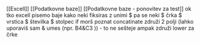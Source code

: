 [[Excell]]
[[Podatkovne baze]]
[[Podatkovne baze - ponovitev za test]]
ok tko excell pisemo baje kako neki fiksiras z unimi $ pa se neki
$ črka $  vrstica
$ številka $ stolpec
if morš poznat
concatinate združi 2 polji (lahko uporaviš sam & umes (npr. B4&C3 )) - to ne sešteje ampak združi
lower za črke